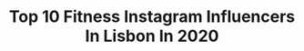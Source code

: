 ---
title: Top 10 Fitness Instagram Influencers In Lisbon In 2020
description: >-
  Find top fitness Instagram influencers in Lisbon in 2020. Most popular hashtags: #fashion #fitness #portugal #lisbon.
platform: Instagram
hits: 23
text_top: Discover the best Instagram accounts on inBeat.
text_bottom: inBeat aggregates 23 Instagram influencers like this in Lisbon, Portugal for you to collaborate.
profiles:
  - username: "brunoanjoss"
    fullname: >-
      𝗕 𝗥 𝗨 𝗡 𝗢    𝗔 𝗡 𝗝 𝗢 𝗦
    bio: >-
      MensWear • Lifestyle • Fitness Contact : E-Mail 📩 Lisbon 📍 -10% @zumub.pt - ANJOS
    location: "Portugal"
    followers: 4971
    engagement: 1402
    commentsToLikes: 0.279553
    id: ck9womla25rjc0j78gw86m3wr
    verified: false
    hashtags: "#travelblogger, #algarve, #influencer, #menfashionpost"
  - username: "ewerthonjhony"
    fullname: >-
      Ewerthon Jhony
    bio: >-
      • Proprietário @lizzerati_oficial • PT 🇵🇹 • Viseu📍 • Odontologia 👨🏽‍⚕️🦷💉 • Mister MT 2018 • La Renovence 🩺 • Segue de volta 😻
    location: "Portugal"
    followers: 5866
    engagement: 1253
    commentsToLikes: 0.056186
    id: ckap87go0n5xh0i786e9i2fqw
    verified: false
    hashtags: "#chapadadosguimaraes, #modelos, #cuiab, #fashion"
  - username: "whatever.joana"
    fullname: >-
      Joana Dias
    bio: >-
      Based in Lisbon, Portugal Collaborations/shoot inquiries: 💌 joanadiasngd@gmail.com
    location: "Portugal"
    followers: 7747
    engagement: 1034
    commentsToLikes: 0.203523
    id: ck0u12aejvj8w0i19k9pnujgn
    verified: false
    hashtags: "#outfit, #love, #style, #fashion"
  - username: "martinhagomez"
    fullname: >-
      Martinha Gomez
    bio: >-
      💄Portuguese Blogger & Youtuber 💄 🖌️Graphic Designer |📍Lisbon ▪️Mother of 🐈🐈🐕 . Collabs ✉️ Insta.martinhagomez@gmail.com .
    location: "Portugal"
    followers: 28732
    engagement: 573
    commentsToLikes: 0.265003
    id: ck0tybj33marc0i19b7w37ha9
    verified: false
    hashtags: "#fridayloveday, #novidade, #playa, #verao2020"
  - username: "barbaraduartz"
    fullname: >-
      BÁRBARA DUARTE✨
    bio: >-
      FITNESS & LIFESTYLE 🇵🇹 Be Yourself. Be Free.🦋 🗻 From Azores 💄Makeup Lover 🌐@zumub: BARBARA10
    location: "Portugal"
    followers: 5207
    engagement: 1185
    commentsToLikes: 0.040490
    id: ckaoy4a4nfzym0i78lm1h1v1o
    verified: false
    hashtags: "#influencer, #portugal, #gymgear, #influencerstyle"
  - username: "italo_limaa"
    fullname: >-
      Italo Lima
    bio: >-
      • From Brasil 🇧🇷 • living in Lisbon 🇵🇹 • -40% off @myproteinpt code: ITALOMP • -10% off @ubonlinestore code: italo10 link 👇🏽
    location: "Portugal"
    followers: 87584
    engagement: 198
    commentsToLikes: 0.009131
    id: ck5qc3r3dopkd0i11yvzxmjbj
    verified: false
    hashtags: "#streetstyle, #style, #styleoftheday, #fashionstyle"
  - username: "saraserol_fitgirl"
    fullname: >-
      Sara Serol
    bio: >-
      📍Lisbon, 23y ⚡ Personal Trainer @eunutrition_pt : SARASEROL15 💥
    location: "Portugal"
    followers: 3561
    engagement: 1410
    commentsToLikes: 0.019586
    id: ckf5n8h9ix5j30j23bhiyg8gx
    verified: false
    hashtags: "#follow, #kindness, #beauty, #personaltrainer"
  - username: "marina.belun"
    fullname: >-
      Marina Belun - Content Creator
    bio: >-
      👩🏽‍💻 Designer @moonmagicjewelry 📸 #videographer 🌎 #Traveladdicted 📍 Lisbon
    location: "Portugal"
    followers: 7090
    engagement: 473
    commentsToLikes: 0.049261
    id: ck5hp973hqyok0i11chy9wfod
    verified: false
    hashtags: "#comewithme, #inspiration, #explore, #travel"
  - username: "andrerodrigues.oficial"
    fullname: >-
      André Rodrigues
    bio: >-
      Lisboa, Portugal 🇵🇹 🔒❤
    location: "Portugal"
    followers: 16190
    engagement: 1064
    commentsToLikes: 0.018679
    id: ck8t3nr4e3udw0j787sidv9zu
    verified: false
    hashtags: "#like4like, #boy, #tbt, #gay"
  - username: "veralspereira"
    fullname: >-
      Vera Pereira
    bio: >-
      Enjoy the life ✈️
    location: "Portugal"
    followers: 41413
    engagement: 431
    commentsToLikes: 0.013916
    id: ck8tbo5iqwfm80j78v3lh5qld
    verified: false
    hashtags: "#white, #girlpower, #picoftheday, #lingerie"
---